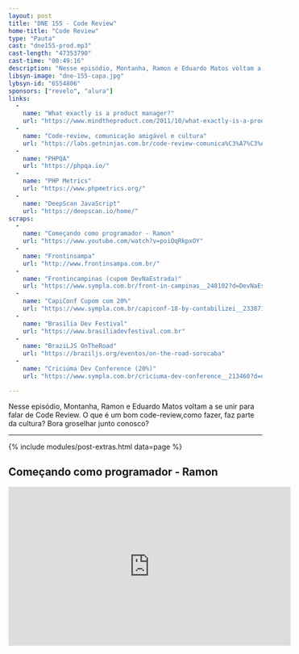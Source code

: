 ```yaml
---
layout: post
title: "DNE 155 - Code Review"
home-title: "Code Review"
type: "Pauta"
cast: "dne155-prod.mp3"
cast-length: "47353790"
cast-time: "00:49:16"
description: "Nesse episódio, Montanha, Ramon e Eduardo Matos voltam a se unir para falar de Code Review. O que é um bom code-review,como fazer, faz parte da cultura? Bora groselhar junto conosco?"
libsyn-image: "dne-155-capa.jpg"
lybsyn-id: "6554806"
sponsors: ["revelo", "alura"]
links:
  -
    name: "What exactly is a product manager?"
    url: "https://www.mindtheproduct.com/2011/10/what-exactly-is-a-product-manager/"
  -
    name: "Code-review, comunicação amigável e cultura"
    url: "https://labs.getninjas.com.br/code-review-comunica%C3%A7%C3%A3o-amig%C3%A1vel-e-cultura-ba0c12bc3ccb"
  -
    name: "PHPQA"
    url: "https://phpqa.io/"
  -
    name: "PHP Metrics"
    url: "https://www.phpmetrics.org/"
  -
    name: "DeepScan JavaScript"
    url: "https://deepscan.io/home/"
scraps:
  -
    name: "Começando como programador - Ramon"
    url: "https://www.youtube.com/watch?v=poiOqRkpxOY"
  -
    name: "Frontinsampa"
    url: "http://www.frontinsampa.com.br/"
  -
    name: "Frontincampinas (cupom DevNaEstrada)"
    url: "https://www.sympla.com.br/front-in-campinas__248102?d=DevNaEstrada"
  -
    name: "CapiConf Cupom com 20%"
    url: "https://www.sympla.com.br/capiconf-18-by-contabilizei__233871?d=DEVNAESTRADA"
  -
    name: "Brasilia Dev Festival"
    url: "https://www.brasiliadevfestival.com.br"
  -
    name: "BraziLJS OnTheRoad"
    url: "https://braziljs.org/eventos/on-the-road-sorocaba"
  -
    name: "Criciúma Dev Conference (20%)"
    url: "https://www.sympla.com.br/criciuma-dev-conference__213460?d=devnaestrada"

---
```


Nesse episódio, Montanha, Ramon e Eduardo Matos voltam a se unir para falar de Code Review. O que é um bom code-review,como fazer, faz parte da cultura? Bora groselhar junto conosco?

---

{% include modules/post-extras.html data=page %}

<section class="post-youtube">
  <h2 class="post-youtube-title">
    Começando como programador - Ramon
  </h2>
  <div class="v-wrapper">
    <iframe class="v-iframe" width="560" height="315" src="https://www.youtube.com/embed/poiOqRkpxOY" frameborder="0" allowfullscreen></iframe>
  </div>
</section>
